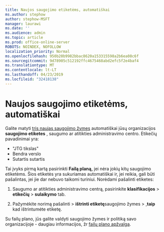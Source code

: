 ```yaml
---
title: Naujos saugojimo etiketėms, automatiškai
ms.author: stephow
author: stephow-MSFT
manager: laurawi
ms.date: ''
ms.audience: admin
ms.topic: article
ms.prod: office-online-server
ROBOTS: NOINDEX, NOFOLLOW
localization_priority: Normal
ms.openlocfilehash: 950b20b9982bbac8620a153315598a2b6ea08c6f
ms.sourcegitcommit: 9d78905c512192ffc4675468abd2efc5f2e4baf4
ms.translationtype: MT
ms.contentlocale: lt-LT
ms.lasthandoff: 04/23/2019
ms.locfileid: "32418138"
---
```

# <a name="new-retention-labels-created-automatically"></a>Naujos saugojimo etiketėms, automatiškai

Galite matyti [tris naujas saugojimo žymes](https://docs.microsoft.com/en-us/office365/securitycompliance/file-plan-manager#default-retention-labels-and-label-policy) automatiškai jūsų organizacijos **saugojimo etiketes** , saugumo ar atitikties administravimo centro. Etikečių pavadinimai yra:

- "JTG tikslas"
- Bendra verslo
- Sutartis sutartis

Tai įvyks pirmą kartą pasirinkti **Failą planą,** jei nėra jokių kitų saugojimo etiketėms. Šios etiketės yra sukuriamas automatiškai ir, jei reikia, gali būti pašalintas, jei jie dar nebuvo taikomi turiniui. Norėdami pašalinti etiketes:

1. Saugumo ar atitikties administravimo centrą, pasirinkite **klasifikacijos** > **etikečių** > **sulaikymo** tab.

1. Pažymėkite norimą pašalinti > **ištrinti etiketę**saugojimo žymes > ,**taip** kad ištrintumėte etiketę.

Su failų plano, jūs galite valdyti saugojimo žymes ir politiką savo organizacijoje - daugiau informacijos, žr [failų plano apžvalga](https://docs.microsoft.com/en-us/office365/securitycompliance/file-plan-manager).